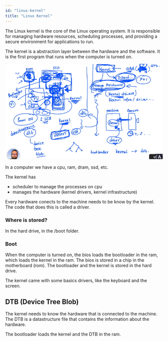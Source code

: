 ```yaml
---
id: "linux-kernel"
title: "Linux Kernel"
---
```


The Linux kernel is the core of the Linux operating system. It is responsible for managing hardware resources, scheduling processes, and providing a secure environment for applications to run.

The kernel is a abstraction layer between the hardware and the software. It is the first program that runs when the computer is turned on.

![alt text](image.png)

In a computer we have a cpu, ram, dram, ssd, etc.

The kernel has

- scheduler to manage the processes on cpu
- manages the hardware (kernel drivers, kernel infrastructure)

Every hardware conects to the machine needs to be know by the kernel. The code that does this is called a driver.

### Where is stored?

In the hard drive, in the /boot folder.

### Boot

When the computer is turned on, the bios loads the bootloader in the ram, which loads the kernel in the ram. The bios is stored in a chip in the motherboard (rom). The bootloader and the kernel is stored in the hard drive.

The kernel came with some basics drivers, like the keyboard and the screen.

## DTB (Device Tree Blob)

The kernel needs to know the hardware that is connected to the machine. The DTB is a datastructure file that contains the information about the hardware.

The bootloader loads the kernel and the DTB in the ram.
